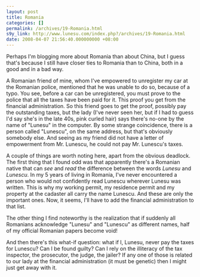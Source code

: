 ```yaml
---
layout: post
title: Romania
categories: []
permalink: /archives/19-Romania.html
s9y_link: http://www.lunesu.com/index.php?/archives/19-Romania.html
date: 2008-04-07 21:56:40.000000000 +08:00
---
```

Perhaps I'm blogging more about Romania than about China, but I guess that's because I still have closer ties to Romania than to China, both in a good and in a bad way.

A Romanian friend of mine, whom I've empowered to unregister my car at the Romanian police, mentioned that he was unable to do so, because of a typo. You see, before a car can be unregistered, you must prove to the police that all the taxes have been paid for it. This proof you get from the financial administration. So this friend goes to get the proof, possibly pay the outstanding taxes, but the lady (I've never seen her, but if I had to guess I'd say she's in the late 40s, pink curled hair) says there's no-one by the name of "Lunesu" in the computer. By some strange coincidence, there is a person called "Lunescu", on the same address, but that's obviously somebody else. And seeing as my friend did not have a letter of empowerment from Mr. Lunescu, he could not pay Mr. Lunescu's taxes.

A couple of things are worth noting here, apart from the obvious deadlock. The first thing that I found odd was that apparently there's a Romanian native that can <em>see</em> and <em>read</em> the difference between the words <em>Lunesu</em> and <em>Lunescu</em>. In my 5 years of living in Romania, I've never encountered a person who would not confidently read Lunescu wherever Lunesu was written. This is why my working permit, my residence permit and my property at the cadaster all carry the name Lunescu. And these are only the important ones. Now, it seems, I'll have to add the financial administration to that list.

The other thing I find noteworthy is the realization that if suddenly all Romanians acknowledge "Lunesu" and "Lunescu" as different names, half of my official Romanian papers become void!

And then there's this what-if question: what if I, Lunesu, never pay the taxes for Lunescu? Can I be found guilty? Can I rely on the illiteracy of the tax inspector, the prosecutor, the judge, the jailer? If any one of those is related to our lady at the financial administration (it must be genetic) then I might just get away with it.
